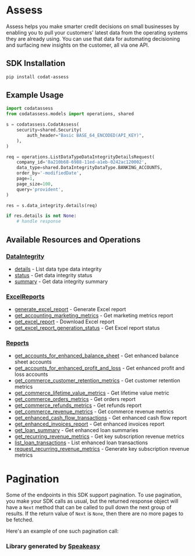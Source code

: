 # Assess
    
﻿Assess helps you make smarter credit decisions on small businesses by enabling you to pull your customers' latest data from the operating systems they are already using.
You can use that data for automating decisioning and surfacing new insights on the customer, all via one API.

<!-- Start SDK Installation -->
## SDK Installation

```bash
pip install codat-assess
```
<!-- End SDK Installation -->

## Example Usage
<!-- Start SDK Example Usage -->
```python
import codatassess
from codatassess.models import operations, shared

s = codatassess.CodatAssess(
    security=shared.Security(
        auth_header="Basic BASE_64_ENCODED(API_KEY)",
    ),
)

req = operations.ListDataTypeDataIntegrityDetailsRequest(
    company_id='8a210b68-6988-11ed-a1eb-0242ac120002',
    data_type=shared.DataIntegrityDataType.BANKING_ACCOUNTS,
    order_by='-modifiedDate',
    page=1,
    page_size=100,
    query='provident',
)

res = s.data_integrity.details(req)

if res.details is not None:
    # handle response
```
<!-- End SDK Example Usage -->

<!-- Start SDK Available Operations -->
## Available Resources and Operations


### [DataIntegrity](docs/sdks/dataintegrity/README.md)

* [details](docs/sdks/dataintegrity/README.md#details) - List data type data integrity
* [status](docs/sdks/dataintegrity/README.md#status) - Get data integrity status
* [summary](docs/sdks/dataintegrity/README.md#summary) - Get data integrity summary

### [ExcelReports](docs/sdks/excelreports/README.md)

* [generate_excel_report](docs/sdks/excelreports/README.md#generate_excel_report) - Generate Excel report
* [get_accounting_marketing_metrics](docs/sdks/excelreports/README.md#get_accounting_marketing_metrics) - Get marketing metrics report
* [get_excel_report](docs/sdks/excelreports/README.md#get_excel_report) - Download Excel report
* [get_excel_report_generation_status](docs/sdks/excelreports/README.md#get_excel_report_generation_status) - Get Excel report status

### [Reports](docs/sdks/reports/README.md)

* [get_accounts_for_enhanced_balance_sheet](docs/sdks/reports/README.md#get_accounts_for_enhanced_balance_sheet) - Get enhanced balance sheet accounts
* [get_accounts_for_enhanced_profit_and_loss](docs/sdks/reports/README.md#get_accounts_for_enhanced_profit_and_loss) - Get enhanced profit and loss accounts
* [get_commerce_customer_retention_metrics](docs/sdks/reports/README.md#get_commerce_customer_retention_metrics) - Get customer retention metrics
* [get_commerce_lifetime_value_metrics](docs/sdks/reports/README.md#get_commerce_lifetime_value_metrics) - Get lifetime value metric
* [get_commerce_orders_metrics](docs/sdks/reports/README.md#get_commerce_orders_metrics) - Get orders report
* [get_commerce_refunds_metrics](docs/sdks/reports/README.md#get_commerce_refunds_metrics) - Get refunds report
* [get_commerce_revenue_metrics](docs/sdks/reports/README.md#get_commerce_revenue_metrics) - Get commerce revenue metrics
* [get_enhanced_cash_flow_transactions](docs/sdks/reports/README.md#get_enhanced_cash_flow_transactions) - Get enhanced cash flow report
* [get_enhanced_invoices_report](docs/sdks/reports/README.md#get_enhanced_invoices_report) - Get enhanced invoices report
* [get_loan_summary](docs/sdks/reports/README.md#get_loan_summary) - Get enhanced loan summaries
* [get_recurring_revenue_metrics](docs/sdks/reports/README.md#get_recurring_revenue_metrics) - Get key subscription revenue metrics
* [list_loan_transactions](docs/sdks/reports/README.md#list_loan_transactions) - List enhanced loan transactions
* [request_recurring_revenue_metrics](docs/sdks/reports/README.md#request_recurring_revenue_metrics) - Generate key subscription revenue metrics
<!-- End SDK Available Operations -->



<!-- Start Dev Containers -->



<!-- End Dev Containers -->



<!-- Start Pagination -->
# Pagination

Some of the endpoints in this SDK support pagination. To use pagination, you make your SDK calls as usual, but the
returned response object will have a `Next` method that can be called to pull down the next group of results. If the
return value of `Next` is `None`, then there are no more pages to be fetched.

Here's an example of one such pagination call:


<!-- End Pagination -->

<!-- Placeholder for Future Speakeasy SDK Sections -->


### Library generated by [Speakeasy](https://docs.speakeasyapi.dev/docs/using-speakeasy/client-sdks)
